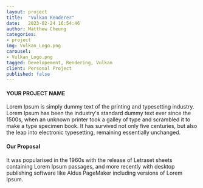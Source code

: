 ```yaml
---
layout: project
title:  "Vulkan Renderer"
date:   2023-02-24 16:54:46
author: Matthew Cheung
categories:
- project
img: Vulkan_Logo.png
carousel:
- Vulkan_Logo.png
tagged: Developement, Rendering, Vulkan
client: Personal Project
published: false
---
```

#### YOUR PROJECT NAME
Lorem Ipsum is simply dummy text of the printing and typesetting industry. Lorem Ipsum has been the industry's standard dummy text ever since the 1500s, when an unknown printer took a galley of type and scrambled it to make a type specimen book. It has survived not only five centuries, but also the leap into electronic typesetting, remaining essentially unchanged.

#### Our Proposal
It was popularised in the 1960s with the release of Letraset sheets containing Lorem Ipsum passages, and more recently with desktop publishing software like Aldus PageMaker including versions of Lorem Ipsum.
